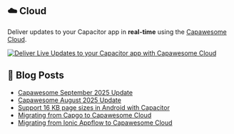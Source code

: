 <!--
# Capawesome

**Here are some ideas to get you started:**

🙋‍♀️ A short introduction - what is your organization all about?
🌈 Contribution guidelines - how can the community get involved?
👩‍💻 Useful resources - where can the community find your docs? Is there anything else the community should know?
🍿 Fun facts - what does your team eat for breakfast?
🧙 Remember, you can do mighty things with the power of [Markdown](https://docs.github.com/github/writing-on-github/getting-started-with-writing-and-formatting-on-github/basic-writing-and-formatting-syntax)
-->

## ☁️ Cloud

Deliver updates to your Capacitor app in **real-time** using the [Capawesome Cloud](https://cloud.capawesome.io/).

<div class="capawesome-z29o10a">
  <a href="https://cloud.capawesome.io/" target="_blank">
    <img alt="Deliver Live Updates to your Capacitor app with Capawesome Cloud" src="https://cloud.capawesome.io/assets/banners/cloud-deploy-real-time-app-updates.png?t=1" />
  </a>
</div>

## 📕  Blog Posts

<!-- BLOG-POST-LIST:START -->
- [Capawesome September 2025 Update](https://capawesome.io/blog/2025-september-update/)
- [Capawesome August 2025 Update](https://capawesome.io/blog/2025-august-update/)
- [Support 16 KB page sizes in Android with Capacitor](https://capawesome.io/blog/support-16kb-page-sizes-with-capacitor/)
- [Migrating from Capgo to Capawesome Cloud](https://capawesome.io/blog/migrating-from-capgo-to-capawesome-cloud/)
- [Migrating from Ionic Appflow to Capawesome Cloud](https://capawesome.io/blog/migrating-from-ionic-appflow-to-capawesome-cloud/)
<!-- BLOG-POST-LIST:END -->
